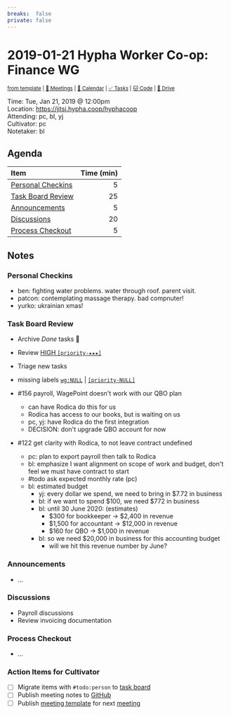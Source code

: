 ```yaml
---
breaks:  false
private: false
---
```

# 2019-01-21 Hypha Worker Co-op: Finance WG

<sup>[from template][template] | [:notebook: Meetings][meetings] | [:date: Calendar][calendar] | [:white_check_mark: Tasks][tasks] | [:cat: Code][gh] | [:open_file_folder: Drive][gdrive]</sup>

Time:       Tue, Jan 21, 2019 @ 12:00pm  
Location:   https://jitsi.hypha.coop/hyphacoop  
Attending:  pc, bl, yj  
Cultivator: pc  
Notetaker:  bl

## Agenda

| Item                                        | Time (min) |
|:--------------------------------------------|-----------:|
| [Personal Checkins](#Personal-Checkins)     |          5 |
| [Task Board Review](#Task-Board-Review)     |         25 |
| [Announcements](#Announcements)             |          5 |
| [Discussions](#Discussions)                 |         20 |
| [Process Checkout](#Process-Checkout)       |          5 |

## Notes

### Personal Checkins

- ben: fighting water problems. water through roof. parent visit.
- patcon: contemplating massage therapy. bad compnuter!
- yurko: ukrainian xmas!

### Task Board Review

- Archive _Done_ tasks :tada:
- Review [HIGH `[priority-★★★]`][l-pri-hi]
- Triage new tasks
- missing labels [`wg:NULL`][l-none] | [`[priority-NULL]`][l-pri-none]

- #156 payroll, WagePoint doesn't work with our QBO plan
    - can have Rodica do this for us
    - Rodica has access to our books, but is waiting on us
    - pc, yj: have Rodica do the first integration
    - DECISION: don't upgrade QBO account for now
- #122 get clarity with Rodica, to not leave contract undefined
    - pc: plan to export payroll then talk to Rodica
    - bl: emphasize I want alignment on scope of work and budget, don't feel we must have contract to start
    - #todo ask expected monthly rate (pc)
    - bl: estimated budget
        - yj: every dollar we spend, we need to bring in $7.72 in business
        - bl: if we want to spend $100, we need $772 in business
        - bl: until 30 June 2020: (estimates)
            - $300 for bookkeeper -> $2,400 in revenue
            - $1,500 for accountant -> $12,000 in revenue
            - $160 for QBO -> $1,000 in revenue
        - bl: so we need $20,000 in business for this accounting budget
            - will we hit this revenue number by June?

### Announcements

- ...

### Discussions

- Payroll discussions
- Review invoicing documentation

### Process Checkout

- ...


### Action Items for Cultivator

- [ ] Migrate items with `#todo:person` to [task board][tasks]
- [ ] Publish meeting notes to [GitHub][gh]
- [ ] Publish [meeting template][template] for next [meeting][meetings]

<!-- Links: Important -->
[template]: https://link.hypha.coop/template
[meetings]: https://link.hypha.coop/meetings
[calendar]: https://link.hypha.coop/calendar
[tasks]:    https://link.hypha.coop/tasks
[gh]:       https://link.hypha.coop/gh
[gdrive]:   https://link.hypha.coop/gdrive

<!-- Links: Labels -->
[l-pri-hi]: https://github.com/orgs/hyphacoop/projects/2?card_filter_query=label:[priority-★★★]
[l-pri-md]: https://github.com/orgs/hyphacoop/projects/2?card_filter_query=label:[priority-★★☆]
[l-pri-lo]: https://github.com/orgs/hyphacoop/projects/2?card_filter_query=label:[priority-★☆☆]
[l-pri-none]: https://github.com/orgs/hyphacoop/projects/2?card_filter_query=-label:[priority-★☆☆]+-label:[priority-★★☆]+-label:[priority-★★★]
[l-biz]: https://github.com/orgs/hyphacoop/projects/2?card_filter_query=label:"wg:business-planning"
[l-fin]: https://github.com/orgs/hyphacoop/projects/2?card_filter_query=label:"wg:finance"
[l-gov]: https://github.com/orgs/hyphacoop/projects/2?card_filter_query=label:"wg:governance
[l-ops]: https://github.com/orgs/hyphacoop/projects/2?card_filter_query=label:"wg:infra-ops"
[l-none]: https://github.com/orgs/hyphacoop/projects/2?card_filter_query=-label:wg:infra-ops+-label:wg:finance+-label:wg:governance+-label:wg:business-planning

<!-- Links: Working Groups -->
[biz-wg]: https://link.hypha.coop/biz-wg
[fin-wg]: https://link.hypha.coop/fin-wg
[gov-wg]: https://link.hypha.coop/gov-wg
[ops-wg]: https://link.hypha.coop/ops-wg